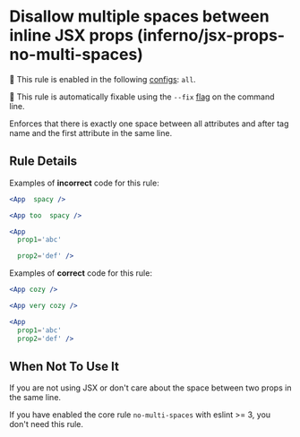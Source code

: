 # Disallow multiple spaces between inline JSX props (inferno/jsx-props-no-multi-spaces)

💼 This rule is enabled in the following [configs](https://github.com/infernojs/eslint-plugin-inferno#shareable-configurations): `all`.

🔧 This rule is automatically fixable using the `--fix` [flag](https://eslint.org/docs/latest/user-guide/command-line-interface#--fix) on the command line.

Enforces that there is exactly one space between all attributes and after tag name and the first attribute in the same line.

## Rule Details

Examples of **incorrect** code for this rule:

```jsx
<App  spacy />
```

```jsx
<App too  spacy />
```

```jsx
<App
  prop1='abc'

  prop2='def' />
```

Examples of **correct** code for this rule:

```jsx
<App cozy />
```

```jsx
<App very cozy />
```

```jsx
<App
  prop1='abc'
  prop2='def' />
```

## When Not To Use It

If you are not using JSX or don't care about the space between two props in the same line.

If you have enabled the core rule `no-multi-spaces` with eslint >= 3, you don't need this rule.
